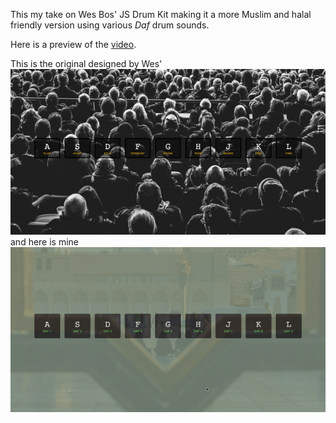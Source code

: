 This my take on Wes Bos' JS Drum Kit making it a more Muslim and halal friendly version using various *Daf* drum sounds. 

Here is a preview of the [video](https://github.com/canadiankay/JS30-challenge/blob/main/01-JS%20DuffKit/docs/video.mov).

This is the original designed by Wes' ![](https://github.com/canadiankay/JS30-challenge/blob/main/01-JS%20Drum%20Kit/docs/project.gif) and here is mine ![](https://github.com/canadiankay/JS30-challenge/blob/main/01-JS%20DuffKit/docs/project.gif)
